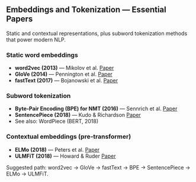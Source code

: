 ## Embeddings and Tokenization — Essential Papers

Static and contextual representations, plus subword tokenization methods that power modern NLP.

### Static word embeddings
- **word2vec (2013)** — Mikolov et al. [Paper](https://arxiv.org/abs/1301.3781)
- **GloVe (2014)** — Pennington et al. [Paper](https://nlp.stanford.edu/pubs/glove.pdf)
- **fastText (2017)** — Bojanowski et al. [Paper](https://arxiv.org/abs/1607.04606)

### Subword tokenization
- **Byte-Pair Encoding (BPE) for NMT (2016)** — Sennrich et al. [Paper](https://arxiv.org/abs/1508.07909)
- **SentencePiece (2018)** — Kudo & Richardson [Paper](https://arxiv.org/abs/1808.06226)
- See also: WordPiece (BERT, 2018)

### Contextual embeddings (pre-transformer)
- **ELMo (2018)** — Peters et al. [Paper](https://arxiv.org/abs/1802.05365)
- **ULMFiT (2018)** — Howard & Ruder [Paper](https://arxiv.org/abs/1801.06146)

Suggested path: word2vec → GloVe → fastText → BPE → SentencePiece → ELMo → ULMFiT.


